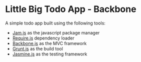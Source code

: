 Little Big Todo App - Backbone
==============================

A simple todo app built using the following tools:

- [Jam.js](http://jamjs.org/) as the javascript package manager
- [Require.js](http://requirejs.org/) dependency loader
- [Backbone.js](http://backbonejs.org/) as the MVC framework
- [Grunt.js](http://gruntjs.com/) as the build tool
- [Jasmine.js](http://pivotal.github.com/jasmine/) as the testing framework